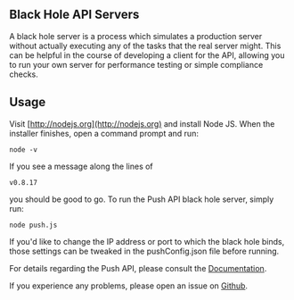 ## Black Hole API Servers

A black hole server is a process which simulates a production server without
actually executing any of the tasks that the real server might. This can be
helpful in the course of developing a client for the API, allowing you to 
run your own server for performance testing or simple compliance checks.

## Usage

Visit [http://nodejs.org](http://nodejs.org) and install Node JS. When the
installer finishes, open a command prompt and run: 

```
node -v
```

If you see a message along the lines of

```
v0.8.17
```
you should be good to go. To run the Push API black hole server, simply run:

```
node push.js
```

If you'd like to change the IP address or port to which the black hole binds,
those settings can be tweaked in the pushConfig.json file before running.

For details regarding the Push API, please consult the [Documentation](http://docs.xtify.com/display/APIs/Push+API+2.0).

If you experience any problems, please open an issue on [Github](https://github.com/Xtify/xtifyTools/issues).
